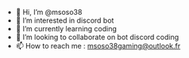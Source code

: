 - 👋 Hi, I’m @msoso38
- 👀 I’m interested in discord bot
- 🌱 I’m currently learning coding
- 💞️ I’m looking to collaborate on bot discord coding
- 📫 How to reach me : msoso38gaming@outlook.fr

<!---
msoso38/msoso38 is a ✨ special ✨ repository because its `README.md` (this file) appears on your GitHub profile.
You can click the Preview link to take a look at your changes.
--->

